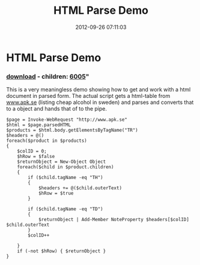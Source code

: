 ﻿---
pid:            3664
parent:         0
children:       6005
poster:         Daniel Srlv
title:          HTML Parse Demo
date:           2012-09-26 07:11:03
format:         posh
---

# HTML Parse Demo

### [download](3664.ps1) - children: [6005](6005.md)"

This is a very meaningless demo showing how to get and work with a html document in parsed form. The actual script gets a html-table from www.apk.se (listing cheap alcohol in sweden) and parses and converts that to a object and hands that of to the pipe.

```posh
$page = Invoke-WebRequest "http://www.apk.se"
$html = $page.parsedHTML
$products = $html.body.getElementsByTagName("TR")
$headers = @()
foreach($product in $products)
{
	$colID = 0;
	$hRow = $false
	$returnObject = New-Object Object
	foreach($child in $product.children)
	{	
		if ($child.tagName -eq "TH")
		{
			$headers += @($child.outerText)
			$hRow = $true
		}

		if ($child.tagName -eq "TD")
		{
			$returnObject | Add-Member NoteProperty $headers[$colID] $child.outerText
		}
		$colID++

	}
	if (-not $hRow) { $returnObject }
}
```
